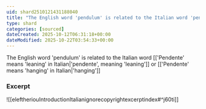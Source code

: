 ```yaml
---
uid: shard2510121431188040
title: "The English word 'pendulum' is related to the Italian word 'pendente'"
type: shard
categories: [sourced]
dateCreated: 2025-10-12T06:31:18+00:00
dateModified: 2025-10-22T03:54:33+00:00
---
```

The English word 'pendulum' is related to the Italian word [['Pendente' means 'leaning' in Italian|'pendente', meaning 'leaning']] or [['Pendente' means 'hanging' in Italian|'hanging']]
### Excerpt
![[eleftheriouIntroductionItalianignorecopyrightexcerptindex#^j60ti]]